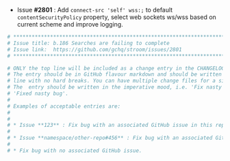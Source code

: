 * Issue **#2801** : Add `connect-src 'self' wss:;` to default `contentSecurityPolicy` property, select web sockets ws/wss based on current scheme and improve logging.


```sh
# ********************************************************************************
# Issue title: b.186 Searches are failing to complete
# Issue link:  https://github.com/gchq/stroom/issues/2801
# ********************************************************************************

# ONLY the top line will be included as a change entry in the CHANGELOG.
# The entry should be in GitHub flavour markdown and should be written on a SINGLE
# line with no hard breaks. You can have multiple change files for a single GitHub issue.
# The  entry should be written in the imperative mood, i.e. 'Fix nasty bug' rather than
# 'Fixed nasty bug'.
#
# Examples of acceptable entries are:
#
#
# * Issue **123** : Fix bug with an associated GitHub issue in this repository
#
# * Issue **namespace/other-repo#456** : Fix bug with an associated GitHub issue in another repository
#
# * Fix bug with no associated GitHub issue.
```
